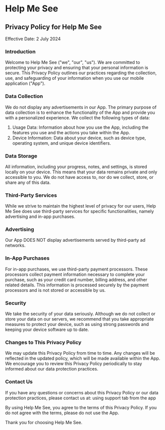 # Help Me See

## Privacy Policy for Help Me See
Effective Date: 2 July 2024

### Introduction
Welcome to Help Me See ("we", "our", "us"). We are committed to protecting your privacy and ensuring that your personal information is secure. This Privacy Policy outlines our practices regarding the collection, use, and safeguarding of your information when you use our mobile application ("App").

### Data Collection
We do not display any advertisements in our App. The primary purpose of data collection is to enhance the functionality of the App and provide you with a personalized experience. We collect the following types of data:
  1. Usage Data: Information about how you use the App, including the features you use and the actions you take within the App.
  2. Device Information: Data about your device, such as device type, operating system, and unique device identifiers.

### Data Storage
All information, including your progress, notes, and settings, is stored locally on your device. This means that your data remains private and only accessible to you. We do not have access to, nor do we collect, store, or share any of this data.

### Third-Party Services
While we strive to maintain the highest level of privacy for our users, Help Me See does use third-party services for specific functionalities, namely advertising and in-app purchases.

### Advertising
Our App DOES NOT display advertisements served by third-party ad networks. 


### In-App Purchases
For in-app purchases, we use third-party payment processors. These processors collect payment information necessary to complete your purchase, such as your credit card number, billing address, and other related details. This information is processed securely by the payment processors and is not stored or accessible by us.

### Security
We take the security of your data seriously. Although we do not collect or store your data on our servers, we recommend that you take appropriate measures to protect your device, such as using strong passwords and keeping your device software up to date.

### Changes to This Privacy Policy
We may update this Privacy Policy from time to time. Any changes will be reflected in the updated policy, which will be made available within the App. We encourage you to review this Privacy Policy periodically to stay informed about our data protection practices.

### Contact Us
If you have any questions or concerns about this Privacy Policy or our data protection practices, please contact us at:
using support tab from the app

By using Help Me See, you agree to the terms of this Privacy Policy. If you do not agree with the terms, please do not use the App.

Thank you for choosing Help Me See.
